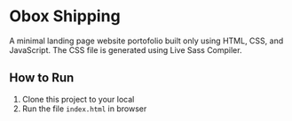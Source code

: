 # Obox Shipping

A minimal landing page website portofolio built only using HTML, CSS, and JavaScript. The CSS file is generated using Live Sass Compiler.

## How to Run

1.  Clone this project to your local
2.  Run the file `index.html` in browser